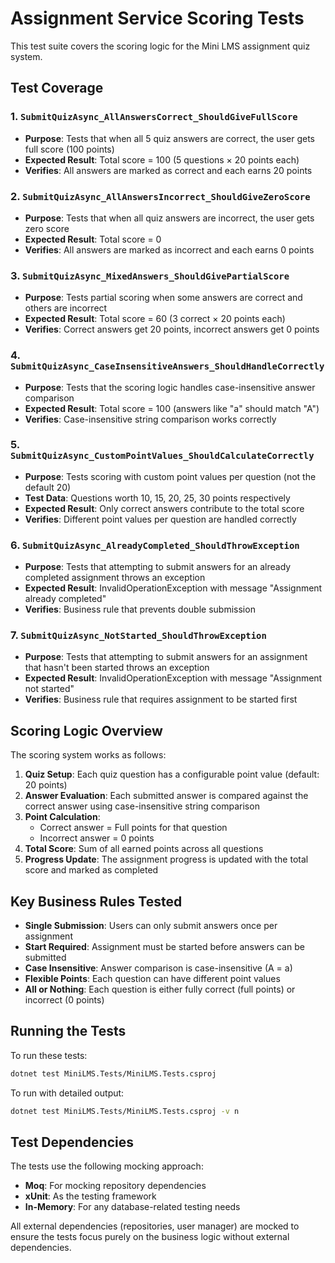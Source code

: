 # Assignment Service Scoring Tests

This test suite covers the scoring logic for the Mini LMS assignment quiz system.

## Test Coverage

### 1. `SubmitQuizAsync_AllAnswersCorrect_ShouldGiveFullScore`
- **Purpose**: Tests that when all 5 quiz answers are correct, the user gets full score (100 points)
- **Expected Result**: Total score = 100 (5 questions × 20 points each)
- **Verifies**: All answers are marked as correct and each earns 20 points

### 2. `SubmitQuizAsync_AllAnswersIncorrect_ShouldGiveZeroScore`
- **Purpose**: Tests that when all quiz answers are incorrect, the user gets zero score
- **Expected Result**: Total score = 0
- **Verifies**: All answers are marked as incorrect and each earns 0 points

### 3. `SubmitQuizAsync_MixedAnswers_ShouldGivePartialScore`
- **Purpose**: Tests partial scoring when some answers are correct and others are incorrect
- **Expected Result**: Total score = 60 (3 correct × 20 points each)
- **Verifies**: Correct answers get 20 points, incorrect answers get 0 points

### 4. `SubmitQuizAsync_CaseInsensitiveAnswers_ShouldHandleCorrectly`
- **Purpose**: Tests that the scoring logic handles case-insensitive answer comparison
- **Expected Result**: Total score = 100 (answers like "a" should match "A")
- **Verifies**: Case-insensitive string comparison works correctly

### 5. `SubmitQuizAsync_CustomPointValues_ShouldCalculateCorrectly`
- **Purpose**: Tests scoring with custom point values per question (not the default 20)
- **Test Data**: Questions worth 10, 15, 20, 25, 30 points respectively
- **Expected Result**: Only correct answers contribute to the total score
- **Verifies**: Different point values per question are handled correctly

### 6. `SubmitQuizAsync_AlreadyCompleted_ShouldThrowException`
- **Purpose**: Tests that attempting to submit answers for an already completed assignment throws an exception
- **Expected Result**: InvalidOperationException with message "Assignment already completed"
- **Verifies**: Business rule that prevents double submission

### 7. `SubmitQuizAsync_NotStarted_ShouldThrowException`
- **Purpose**: Tests that attempting to submit answers for an assignment that hasn't been started throws an exception
- **Expected Result**: InvalidOperationException with message "Assignment not started"
- **Verifies**: Business rule that requires assignment to be started first

## Scoring Logic Overview

The scoring system works as follows:

1. **Quiz Setup**: Each quiz question has a configurable point value (default: 20 points)
2. **Answer Evaluation**: Each submitted answer is compared against the correct answer using case-insensitive string comparison
3. **Point Calculation**: 
   - Correct answer = Full points for that question
   - Incorrect answer = 0 points
4. **Total Score**: Sum of all earned points across all questions
5. **Progress Update**: The assignment progress is updated with the total score and marked as completed

## Key Business Rules Tested

- **Single Submission**: Users can only submit answers once per assignment
- **Start Required**: Assignment must be started before answers can be submitted
- **Case Insensitive**: Answer comparison is case-insensitive (A = a)
- **Flexible Points**: Each question can have different point values
- **All or Nothing**: Each question is either fully correct (full points) or incorrect (0 points)

## Running the Tests

To run these tests:

```bash
dotnet test MiniLMS.Tests/MiniLMS.Tests.csproj
```

To run with detailed output:

```bash
dotnet test MiniLMS.Tests/MiniLMS.Tests.csproj -v n
```

## Test Dependencies

The tests use the following mocking approach:
- **Moq**: For mocking repository dependencies
- **xUnit**: As the testing framework
- **In-Memory**: For any database-related testing needs

All external dependencies (repositories, user manager) are mocked to ensure the tests focus purely on the business logic without external dependencies.
